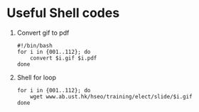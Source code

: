 # Useful Shell codes

1. Convert gif to pdf
   ```shell
   #!/bin/bash
   for i in {001..112}; do
       convert $i.gif $i.pdf
   done
   ```

1. Shell for loop
   ```shell
   for i in {001..112}; do
       wget www.ab.ust.hk/hseo/training/elect/slide/$i.gif
   done
   ```
